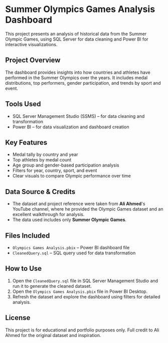 # Summer Olympics Games Analysis Dashboard

This project presents an analysis of historical data from the Summer Olympic Games, using SQL Server for data cleaning and Power BI for interactive visualizations.

## Project Overview

The dashboard provides insights into how countries and athletes have performed in the Summer Olympics over the years. It includes medal distributions, top performers, gender participation, and trends by sport and event.

## Tools Used

- SQL Server Management Studio (SSMS) – for data cleaning and transformation
- Power BI – for data visualization and dashboard creation

## Key Features

- Medal tally by country and year
- Top athletes by medal count
- Age group and gender-based participation analysis
- Filters for year, country, sport, and event
- Clear visuals to compare Olympic performance over time

## Data Source & Credits

- The dataset and project reference were taken from **Ali Ahmed**'s YouTube channel, where he provided the Olympic Games dataset and an excellent walkthrough for analysis.
- The data used includes only **Summer Olympic Games**.

## Files Included

- `Olympics Games Analysis.pbix` – Power BI dashboard file
- `CleanedQuery.sql` – SQL query used for data transformation

## How to Use

1. Open the `CleanedQuery.sql` file in SQL Server Management Studio and run it to generate the cleaned dataset.
2. Open the `Olympics Games Analysis.pbix` file in Power BI Desktop.
3. Refresh the dataset and explore the dashboard using filters for detailed analysis.

## License

This project is for educational and portfolio purposes only. Full credit to Ali Ahmed for the original dataset and inspiration.


